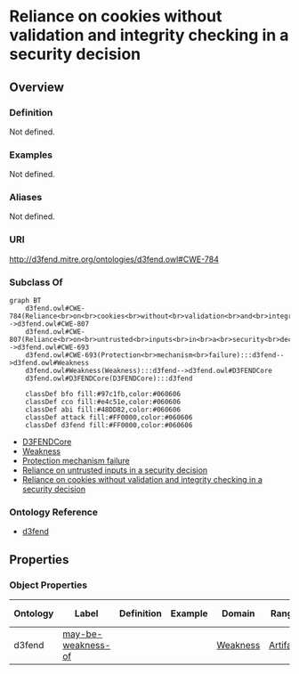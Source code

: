 # Reliance on cookies without validation and integrity checking in a security decision

## Overview

### Definition
Not defined.

### Examples
Not defined.

### Aliases
Not defined.

### URI
http://d3fend.mitre.org/ontologies/d3fend.owl#CWE-784

### Subclass Of
```mermaid
graph BT
    d3fend.owl#CWE-784(Reliance<br>on<br>cookies<br>without<br>validation<br>and<br>integrity<br>checking<br>in<br>a<br>security<br>decision):::d3fend-->d3fend.owl#CWE-807
    d3fend.owl#CWE-807(Reliance<br>on<br>untrusted<br>inputs<br>in<br>a<br>security<br>decision):::d3fend-->d3fend.owl#CWE-693
    d3fend.owl#CWE-693(Protection<br>mechanism<br>failure):::d3fend-->d3fend.owl#Weakness
    d3fend.owl#Weakness(Weakness):::d3fend-->d3fend.owl#D3FENDCore
    d3fend.owl#D3FENDCore(D3FENDCore):::d3fend
    
    classDef bfo fill:#97c1fb,color:#060606
    classDef cco fill:#e4c51e,color:#060606
    classDef abi fill:#48DD82,color:#060606
    classDef attack fill:#FF0000,color:#060606
    classDef d3fend fill:#FF0000,color:#060606
```

- [D3FENDCore](/docs/ontology/reference/model/D3FENDCore/D3FENDCore.md)
- [Weakness](/docs/ontology/reference/model/D3FENDCore/Weakness/Weakness.md)
- [Protection mechanism failure](/docs/ontology/reference/model/D3FENDCore/Weakness/Protection%20mechanism%20failure/Protection%20mechanism%20failure.md)
- [Reliance on untrusted inputs in a security decision](/docs/ontology/reference/model/D3FENDCore/Weakness/Protection%20mechanism%20failure/Reliance%20on%20untrusted%20inputs%20in%20a%20security%20decision/Reliance%20on%20untrusted%20inputs%20in%20a%20security%20decision.md)
- [Reliance on cookies without validation and integrity checking in a security decision](/docs/ontology/reference/model/D3FENDCore/Weakness/Protection%20mechanism%20failure/Reliance%20on%20untrusted%20inputs%20in%20a%20security%20decision/Reliance%20on%20cookies%20without%20validation%20and%20integrity%20checking%20in%20a%20security%20decision/Reliance%20on%20cookies%20without%20validation%20and%20integrity%20checking%20in%20a%20security%20decision.md)


### Ontology Reference
- [d3fend](http://d3fend.mitre.org/ontologies/d3fend.owl#)

## Properties
### Object Properties
| Ontology | Label | Definition | Example | Domain | Range | Inverse Of |
|----------|-------|------------|---------|--------|-------|------------|
| d3fend | [may-be-weakness-of](http://d3fend.mitre.org/ontologies/d3fend.owl#may-be-weakness-of) |  |  | [Weakness](/docs/ontology/reference/model/D3FENDCore/Weakness/Weakness.md) | [Artifact](/docs/ontology/reference/model/D3FENDCore/Artifact/Artifact.md) | [may-have-weakness](http://d3fend.mitre.org/ontologies/d3fend.owl#may-have-weakness) |

